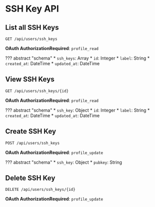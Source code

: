 # SSH Key API

## List all SSH Keys

`GET /api/users/ssh_keys`

**OAuth AuthorizationRequired**: `profile_read`

??? abstract "schema"
    * `ssh_keys`: Array
        * `id`: Integer
        * `label`: String
        * `created_at`: DateTime
        * `updated_at`: DateTime


## View SSH Keys

`GET /api/users/ssh_keys/{id}`

**OAuth AuthorizationRequired**: `profile_read`

??? abstract "schema"
    * `ssh_key`: Object
        * `id`: Integer
        * `label`: String
        * `created_at`: DateTime
        * `updated_at`: DateTime



## Create SSH Key

`POST /api/users/ssh_keys`

**OAuth AuthorizationRequired**: `profile_update`

??? abstract "schema"
    * `ssh_key`: Object
        * `pubkey`: String


## Delete SSH Key

`DELETE /api/users/ssh_keys/{id}`

**OAuth AuthorizationRequired**: `profile_update`
